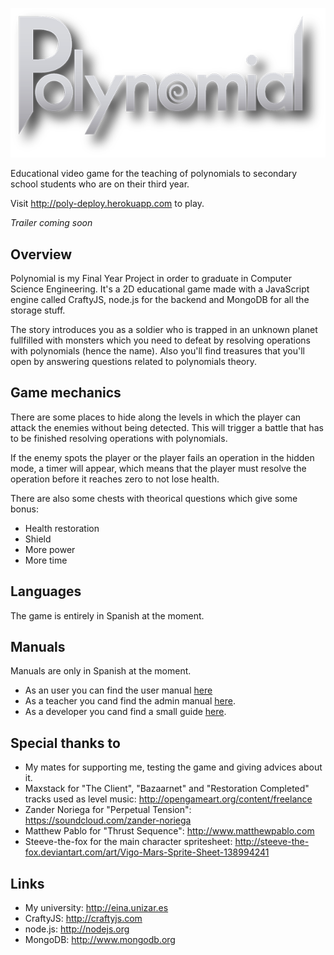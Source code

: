 ![alt text](https://raw.githubusercontent.com/adambarreiro/Polynomial/master/public/assets/img/logo.png "Polynomial")

Educational video game for the teaching of polynomials to secondary school students who are on their third year.

Visit http://poly-deploy.herokuapp.com to play.

_Trailer coming soon_

Overview
-------------------------

Polynomial is my Final Year Project in order to graduate in Computer Science Engineering. It's a 2D educational game made with a JavaScript engine called CraftyJS, node.js for the backend and MongoDB for all the storage stuff.

The story introduces you as a soldier who is trapped in an unknown planet fullfilled with monsters which you need to defeat by resolving operations with polynomials (hence the name). Also you'll find treasures that you'll open by answering questions related to polynomials theory.

Game mechanics
-------------------------

There are some places to hide along the levels in which the player can attack the enemies without being detected. This
will trigger a battle that has to be finished resolving operations with polynomials.

If the enemy spots the player or the player fails an operation in the hidden mode, a timer will appear, which means that the player must resolve the operation before it reaches zero to not lose health.

There are also some chests with theorical questions which give some bonus:
* Health restoration
* Shield
* More power
* More time

Languages
-------------------------

The game is entirely in Spanish at the moment.

Manuals
-------------------------

Manuals are only in Spanish at the moment.

* As an user you can find the user manual [here](https://github.com/adambarreiro/Polynomial/blob/master/manuals/es_ES/alumno.pdf?raw=true)
* As a teacher you cand find the admin manual [here](https://github.com/adambarreiro/Polynomial/blob/master/manuals/es_ES/profesor.pdf?raw=true).
* As a developer you cand find a small guide [here](https://github.com/adambarreiro/Polynomial/blob/master/manuals/es_ES/desarrollador.pdf?raw=true).

Special thanks to
-------------------------
- My mates for supporting me, testing the game and giving advices about it.
- Maxstack for "The Client", "Bazaarnet" and "Restoration Completed" tracks used as level music: http://opengameart.org/content/freelance
- Zander Noriega for "Perpetual Tension": https://soundcloud.com/zander-noriega
- Matthew Pablo for "Thrust Sequence": http://www.matthewpablo.com
- Steeve-the-fox for the main character spritesheet: http://steeve-the-fox.deviantart.com/art/Vigo-Mars-Sprite-Sheet-138994241

Links
-------------------------
- My university: http://eina.unizar.es
- CraftyJS: http://craftyjs.com
- node.js: http://nodejs.org
- MongoDB: http://www.mongodb.org
